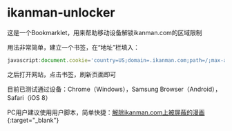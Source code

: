 # ikanman-unlocker

这是一个Bookmarklet，用来帮助移动设备解锁ikanman.com的区域限制

用法非常简单，建立一个书签，在“地址”栏填入：

```JavaScript
javascript:document.cookie='country=US;domain=.ikanman.com;path=/;max-age=2147483647';undefined
```

之后打开网站，点击书签，刷新页面即可

目前已测试通过设备：Chrome（Windows），Samsung Browser（Android），Safari（iOS 8）

PC用户建议使用用户脚本，简单快捷：[解除ikanman.com上被屏蔽的漫画](https://greasyfork.org/zh-CN/scripts/30822-%E8%A7%A3%E9%99%A4ikanman-com%E4%B8%8A%E8%A2%AB%E5%B1%8F%E8%94%BD%E7%9A%84%E6%BC%AB%E7%94%BB){:target="_blank"}
